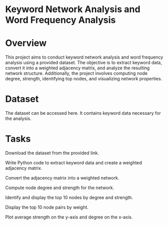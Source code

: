 # Keyword Network Analysis and Word Frequency Analysis
# Overview
This project aims to conduct keyword network analysis and word frequency analysis using a provided dataset. The objective is to extract keyword data, convert it into a weighted adjacency matrix, and analyze the resulting network structure. Additionally, the project involves computing node degree, strength, identifying top nodes, and visualizing network properties.

# Dataset
The dataset can be accessed here. It contains keyword data necessary for the analysis.

# Tasks
Download the dataset from the provided link.

Write Python code to extract keyword data and create a weighted adjacency matrix.

Convert the adjacency matrix into a weighted network.

Compute node degree and strength for the network.

Identify and display the top 10 nodes by degree and strength.

Display the top 10 node pairs by weight.

Plot average strength on the y-axis and degree on the x-axis.
